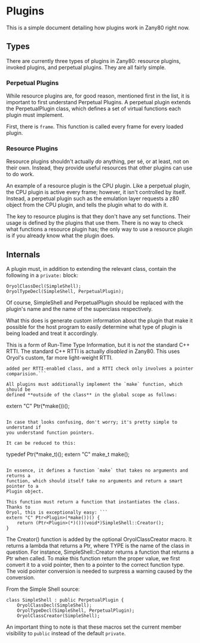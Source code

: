 # Plugins

This is a simple document detailing how plugins work in Zany80 right now.

## Types

There are currently three types of plugins in Zany80: resource plugins, invoked
plugins, and perpetual plugins. They are all fairly simple.

### Perpetual Plugins

While resource plugins are, for good reason, mentioned first in the list, it is
important to first understand Perpetual Plugins. A perpetual plugin extends the
PerpetualPlugin class, which defines a set of virtual functions each plugin must
implement.

First, there is `frame`. This function is called every frame for every loaded
plugin. 

### Resource Plugins

Resource plugins shouldn't actually *do* anything, per sé, or at least, not on
their own. Instead, they provide useful resources that other plugins can use to
do work.

An example of a resource plugin is the CPU plugin. Like a perpetual plugin, the
CPU plugin is active every frame; however, it isn't controlled by itself.
Instead, a perpetual plugin such as the emulation layer requests a z80 object
from the CPU plugin, and tells the plugin what to do with it.

The key to resource plugins is that they don't have any set functions. Their
usage is defined by the plugins that use them. There is no way to check what
functions a resource plugin has; the only way to use a resource plugin is if you
already know what the plugin does.

## Internals

A plugin must, in addition to extending the relevant class, contain the
following in a `private:` block:

```
OryolClassDecl(SimpleShell);
OryolTypeDecl(SimpleShell, PerpetualPlugin);
```

Of course, SimpleShell and PerpetualPlugin should be replaced with the plugin's
name and the name of the superclass respectively.

What this does is generate custom information about the plugin that make it
possible for the host program to easily determine what type of plugin is being
loaded and treat it accordingly.

This is a form of Run-Time Type Information, but it is *not* the standard C++
RTTI. The standard C++ RTTI is actually *disabled* in Zany80. This uses Oryol's
custom, far more light-weight RTTI.

```Oryol's RTTI system is small and fast, there's one byte of static storage
added per RTTI-enabled class, and a RTTI check only involves a pointer
comparision.```

All plugins must additionally implement the `make` function, which should be
defined **outside of the class** in the global scope as follows:

```
extern "C" Ptr<Plugin>(*make())();
```

In case that looks confusing, don't worry; it's pretty simple to understand if
you understand function pointers.

It can be reduced to this:

```
typedef Ptr<Plugin>(*make_t)();
extern "C" make_t make();
```

In essence, it defines a function `make` that takes no arguments and returns a
function, which should itself take no arguments and return a smart pointer to a
Plugin object.

This function must return a function that instantiates the class. Thanks to
Oryol, this is exceptionally easy: ```
extern "C" Ptr<Plugin>(*make())() {
	return (Ptr<Plugin>(*)())(void*)SimpleShell::Creator();
}
```

The Creator() function is added by the optional OryolClassCreator macro. It
returns a lambda that returns a Ptr<TYPE>, where TYPE is the name of the class
in question. For instance, SimpleShell::Creator returns a function that returns
a Ptr<SimpleShell> when called. To make this function return the proper value,
we first convert it to a void pointer, then to a pointer to the correct function
type. The void pointer conversion is needed to surpress a warning caused by the
conversion.

From the Simple Shell source:

```
class SimpleShell : public PerpetualPlugin {
	OryolClassDecl(SimpleShell);
	OryolTypeDecl(SimpleShell, PerpetualPlugin);
	OryolClassCreator(SimpleShell);
```

An important thing to note is that these macros set the current member
visibility to `public` instead of the default `private`.
